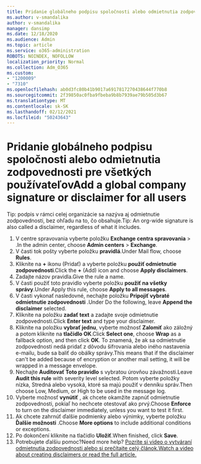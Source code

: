 ```yaml
---
title: Pridanie globálneho podpisu spoločnosti alebo odmietnutia zodpovednosti pre všetkých používateľov
ms.author: v-smandalika
author: v-smandalika
manager: dansimp
ms.date: 12/18/2020
ms.audience: Admin
ms.topic: article
ms.service: o365-administration
ROBOTS: NOINDEX, NOFOLLOW
localization_priority: Normal
ms.collection: Adm_O365
ms.custom:
- "1200009"
- "7310"
ms.openlocfilehash: ab0d3fc80b41b9017a6917817270438644f770b8
ms.sourcegitcommit: 2f39850ac0fba9fbeba9b8b7939ae79b505d3b67
ms.translationtype: MT
ms.contentlocale: sk-SK
ms.lasthandoff: 02/12/2021
ms.locfileid: "50243643"
---
```

# <a name="add-a-global-company-signature-or-disclaimer-for-all-users"></a><span data-ttu-id="f69dd-102">Pridanie globálneho podpisu spoločnosti alebo odmietnutia zodpovednosti pre všetkých používateľov</span><span class="sxs-lookup"><span data-stu-id="f69dd-102">Add a global company signature or disclaimer for all users</span></span>

<span data-ttu-id="f69dd-103">Tip: podpis v rámci celej organizácie sa nazýva aj odmietnutie zodpovednosti, bez ohľadu na to, čo obsahuje.</span><span class="sxs-lookup"><span data-stu-id="f69dd-103">Tip: An org-wide signature is also called a disclaimer, regardless of what it includes.</span></span>

1. <span data-ttu-id="f69dd-104">V centre spravovania vyberte položku **Exchange centra spravovania**  >  .</span><span class="sxs-lookup"><span data-stu-id="f69dd-104">In the admin center, choose **Admin centers** > **Exchange**.</span></span>
2. <span data-ttu-id="f69dd-105">V časti tok pošty vyberte položku **pravidlá**.</span><span class="sxs-lookup"><span data-stu-id="f69dd-105">Under Mail flow, choose **Rules**.</span></span>
3. <span data-ttu-id="f69dd-106">Kliknite na **+** ikonu (Pridať) a vyberte položku **použiť odmietnutie zodpovednosti**.</span><span class="sxs-lookup"><span data-stu-id="f69dd-106">Click the **+** (Add) icon and choose **Apply disclaimers**.</span></span>
4. <span data-ttu-id="f69dd-107">Zadajte názov pravidla.</span><span class="sxs-lookup"><span data-stu-id="f69dd-107">Give the rule a name.</span></span>
5. <span data-ttu-id="f69dd-108">V časti použiť toto pravidlo vyberte položku **použiť na všetky správy**.</span><span class="sxs-lookup"><span data-stu-id="f69dd-108">Under Apply this rule, choose **Apply to all messages**.</span></span>
6. <span data-ttu-id="f69dd-109">V časti vykonať nasledovné, nechajte položku **Pripojiť vybraté odmietnutie zodpovednosti** .</span><span class="sxs-lookup"><span data-stu-id="f69dd-109">Under Do the following, leave **Append the disclaimer** selected.</span></span>
7. <span data-ttu-id="f69dd-110">Kliknite na položku **zadať text** a zadajte svoje odmietnutie zodpovednosti.</span><span class="sxs-lookup"><span data-stu-id="f69dd-110">Click **Enter text** and type your disclaimer.</span></span>
8. <span data-ttu-id="f69dd-111">Kliknite na položku **vybrať jednu**, vyberte možnosť **Zalomiť** ako záložný a potom kliknite na **tlačidlo OK**.</span><span class="sxs-lookup"><span data-stu-id="f69dd-111">Click **Select one**, choose **Wrap** as a fallback option, and then click **OK**.</span></span> <span data-ttu-id="f69dd-112">To znamená, že ak sa odmietnutie zodpovednosti nedá pridať z dôvodu šifrovania alebo iného nastavenia e-mailu, bude sa baliť do obálky správy.</span><span class="sxs-lookup"><span data-stu-id="f69dd-112">This means that if the disclaimer can't be added because of encryption or another mail setting, it will be wrapped in a message envelope.</span></span>
9. <span data-ttu-id="f69dd-113">Nechajte **Auditovať Toto pravidlo** s vybratou úrovňou závažnosti.</span><span class="sxs-lookup"><span data-stu-id="f69dd-113">Leave **Audit this rule** with severity level selected.</span></span> <span data-ttu-id="f69dd-114">Potom vyberte položky nízka, Stredná alebo vysoká, ktoré sa majú použiť v denníku správ.</span><span class="sxs-lookup"><span data-stu-id="f69dd-114">Then choose Low, Medium, or High to be used in the message log.</span></span>
10. <span data-ttu-id="f69dd-115">Vyberte možnosť **vynútiť** , ak chcete okamžite zapnúť odmietnutie zodpovednosti, pokiaľ ho nechcete otestovať ako prvý.</span><span class="sxs-lookup"><span data-stu-id="f69dd-115">Choose **Enforce** to turn on the disclaimer immediately, unless you want to test it first.</span></span>
11. <span data-ttu-id="f69dd-116">Ak chcete zahrnúť ďalšie podmienky alebo výnimky, vyberte položku **Ďalšie možnosti** .</span><span class="sxs-lookup"><span data-stu-id="f69dd-116">Choose **More options** to include additional conditions or exceptions.</span></span>
12. <span data-ttu-id="f69dd-117">Po dokončení kliknite na tlačidlo **Uložiť**.</span><span class="sxs-lookup"><span data-stu-id="f69dd-117">When finished, click **Save**.</span></span>
13. <span data-ttu-id="f69dd-118">Potrebujete ďalšiu pomoc?</span><span class="sxs-lookup"><span data-stu-id="f69dd-118">Need more help?</span></span> [<span data-ttu-id="f69dd-119">Pozrite si video o vytváraní odmietnutia zodpovednosti alebo si prečítajte celý článok.</span><span class="sxs-lookup"><span data-stu-id="f69dd-119">Watch a video about creating disclaimers or read the full article.</span></span>](https://support.office.com/article/2d75860f-c527-4352-a7f6-73eba54c0c72?wt.mc_id=Chat_GlobalSignature)